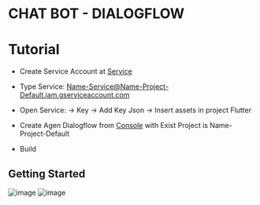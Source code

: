 # CHAT BOT - DIALOGFLOW

# Tutorial

- Create Service Account at [Service](https://console.cloud.google.com/iam-admin/serviceaccounts?project=clean-bindery-310117)

- Type Service:  Name-Service@Name-Project-Default.iam.gserviceaccount.com

- Open Service: -> Key -> Add Key Json -> Insert assets in project Flutter

- Create Agen Dialogflow from [Console](https://dialogflow.cloud.google.com/) with Exist Project is Name-Project-Default

- Build

## Getting Started

![image](https://user-images.githubusercontent.com/45113398/118621567-ae587980-b7f0-11eb-9b64-73c742b56eea.png)
![image](https://user-images.githubusercontent.com/45113398/118621585-b31d2d80-b7f0-11eb-8047-48ed4560ef52.png)

